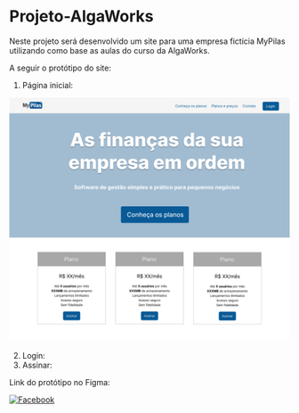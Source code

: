 # Projeto-AlgaWorks

Neste projeto será desenvolvido um site para uma empresa
fictícia MyPilas utilizando como base as aulas do curso da
AlgaWorks.

A seguir o protótipo do site:

1. Página inicial:

![](img/Desktop.png)

2. Login:
3. Assinar:

Link do protótipo no Figma:

[![Facebook](https://img.shields.io/badge/Figma-F24E1E?style=for-the-badge&logo=figma&logoColor=white)](https://www.figma.com/file/bCrvDzurpAgOj98CfWBVdB/Untitled?node-id=2%3A2)
